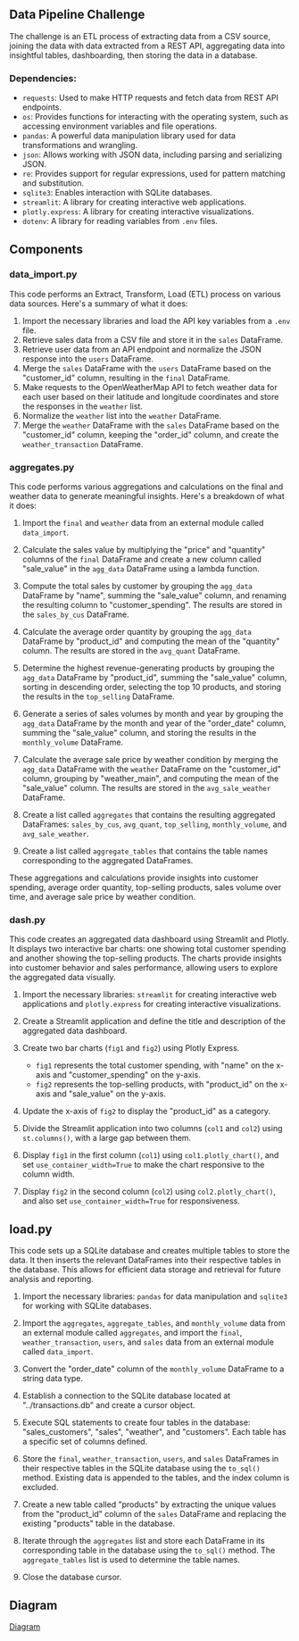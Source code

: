 ## Data Pipeline Challenge

The challenge is an ETL process of extracting data from a CSV source, joining the data with data extracted
from a REST API, aggregating data into insightful tables, dashboarding, then storing the data in a database.

### Dependencies:
- `requests`: Used to make HTTP requests and fetch data from REST API endpoints.
- `os`: Provides functions for interacting with the operating system, such as accessing environment variables and file operations.
- `pandas`: A powerful data manipulation library used for data transformations and wrangling.
- `json`: Allows working with JSON data, including parsing and serializing JSON.
- `re`: Provides support for regular expressions, used for pattern matching and substitution.
- `sqlite3`: Enables interaction with SQLite databases.
- `streamlit`: A library for creating interactive web applications.
- `plotly.express`: A library for creating interactive visualizations.
- `dotenv`: A library for reading variables from `.env` files.

## Components

### data_import.py

This code performs an Extract, Transform, Load (ETL) process on various data sources. Here's a summary of what it does:

1. Import the necessary libraries and load the API key variables from a `.env` file.
2. Retrieve sales data from a CSV file and store it in the `sales` DataFrame.
3. Retrieve user data from an API endpoint and normalize the JSON response into the `users` DataFrame.
4. Merge the `sales` DataFrame with the `users` DataFrame based on the "customer_id" column, resulting in the `final` DataFrame.
5. Make requests to the OpenWeatherMap API to fetch weather data for each user based on their latitude and longitude coordinates and store the responses in the `weather` list.
6. Normalize the `weather` list into the `weather` DataFrame.
7. Merge the `weather` DataFrame with the `sales` DataFrame based on the "customer_id" column, keeping the "order_id" column, and create the `weather_transaction` DataFrame.

### aggregates.py

This code performs various aggregations and calculations on the final and weather data to generate meaningful insights. Here's a breakdown of what it does:

1. Import the `final` and `weather` data from an external module called `data_import`.

2. Calculate the sales value by multiplying the "price" and "quantity" columns of the `final` DataFrame and create a new column called "sale_value" in the `agg_data` DataFrame using a lambda function.

3. Compute the total sales by customer by grouping the `agg_data` DataFrame by "name", summing the "sale_value" column, and renaming the resulting column to "customer_spending". The results are stored in the `sales_by_cus` DataFrame.

4. Calculate the average order quantity by grouping the `agg_data` DataFrame by "product_id" and computing the mean of the "quantity" column. The results are stored in the `avg_quant` DataFrame.

5. Determine the highest revenue-generating products by grouping the `agg_data` DataFrame by "product_id", summing the "sale_value" column, sorting in descending order, selecting the top 10 products, and storing the results in the `top_selling` DataFrame.

6. Generate a series of sales volumes by month and year by grouping the `agg_data` DataFrame by the month and year of the "order_date" column, summing the "sale_value" column, and storing the results in the `monthly_volume` DataFrame.

7. Calculate the average sale price by weather condition by merging the `agg_data` DataFrame with the `weather` DataFrame on the "customer_id" column, grouping by "weather_main", and computing the mean of the "sale_value" column. The results are stored in the `avg_sale_weather` DataFrame.

8. Create a list called `aggregates` that contains the resulting aggregated DataFrames: `sales_by_cus`, `avg_quant`, `top_selling`, `monthly_volume`, and `avg_sale_weather`.

9. Create a list called `aggregate_tables` that contains the table names corresponding to the aggregated DataFrames.

These aggregations and calculations provide insights into customer spending, average order quantity, top-selling products, sales volume over time, and average sale price by weather condition.


### dash.py


This code creates an aggregated data dashboard using Streamlit and Plotly. It displays two interactive bar charts: one showing total customer spending and another showing the top-selling products. The charts provide insights into customer behavior and sales performance, allowing users to explore the aggregated data visually.

1. Import the necessary libraries: `streamlit` for creating interactive web applications and `plotly.express` for creating interactive visualizations.

2. Create a Streamlit application and define the title and description of the aggregated data dashboard.

3. Create two bar charts (`fig1` and `fig2`) using Plotly Express. 
   - `fig1` represents the total customer spending, with "name" on the x-axis and "customer_spending" on the y-axis.
   - `fig2` represents the top-selling products, with "product_id" on the x-axis and "sale_value" on the y-axis.

4. Update the x-axis of `fig2` to display the "product_id" as a category.

5. Divide the Streamlit application into two columns (`col1` and `col2`) using `st.columns()`, with a large gap between them.

6. Display `fig1` in the first column (`col1`) using `col1.plotly_chart()`, and set `use_container_width=True` to make the chart responsive to the column width.

7. Display `fig2` in the second column (`col2`) using `col2.plotly_chart()`, and also set `use_container_width=True` for responsiveness.

## load.py

This code sets up a SQLite database and creates multiple tables to store the data. It then inserts the relevant DataFrames into their respective tables in the database. This allows for efficient data storage and retrieval for future analysis and reporting.

1. Import the necessary libraries: `pandas` for data manipulation and `sqlite3` for working with SQLite databases.

2. Import the `aggregates`, `aggregate_tables`, and `monthly_volume` data from an external module called `aggregates`, and import the `final`, `weather_transaction`, `users`, and `sales` data from an external module called `data_import`.

3. Convert the "order_date" column of the `monthly_volume` DataFrame to a string data type.

4. Establish a connection to the SQLite database located at "../transactions.db" and create a cursor object.

5. Execute SQL statements to create four tables in the database: "sales_customers", "sales", "weather", and "customers". Each table has a specific set of columns defined.

6. Store the `final`, `weather_transaction`, `users`, and `sales` DataFrames in their respective tables in the SQLite database using the `to_sql()` method. Existing data is appended to the tables, and the index column is excluded.

7. Create a new table called "products" by extracting the unique values from the "product_id" column of the `sales` DataFrame and replacing the existing "products" table in the database.

8. Iterate through the `aggregates` list and store each DataFrame in its corresponding table in the database using the `to_sql()` method. The `aggregate_tables` list is used to determine the table names.

9. Close the database cursor.

## Diagram

[Diagram](mermaid-diagram-2023-06-07-214722.svg)
